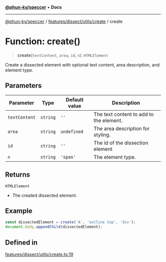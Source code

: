 [**@phun-ky/speccer**](../../../../../README.md) • **Docs**

***

[@phun-ky/speccer](../../../../../README.md) / [features/dissect/utils/create](../README.md) / create

# Function: create()

> **create**(`textContent`, `area`, `id`, `n`): `HTMLElement`

Create a dissected element with optional text content, area description, and element type.

## Parameters

| Parameter | Type | Default value | Description |
| ------ | ------ | ------ | ------ |
| `textContent` | `string` | `''` | The text content to add to the element. |
| `area` | `string` | `undefined` | The area description for styling. |
| `id` | `string` | `''` | The id of the dissection element |
| `n` | `string` | `'span'` | The element type. |

## Returns

`HTMLElement`

- The created dissected element.

## Example

```ts
const dissectedElement = create('A', 'outline top', 'div');
document.body.appendChild(dissectedElement);
```

## Defined in

[features/dissect/utils/create.ts:19](https://github.com/phun-ky/speccer/blob/main/src/features/dissect/utils/create.ts#L19)
